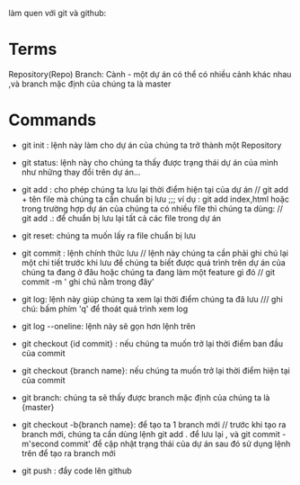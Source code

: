 làm quen với git và github:

# Terms
Repository(Repo)
Branch: Cành - một dự án có thể có nhiều cảnh khác nhau ,và branch mặc định của chúng ta là master

# Commands
- git init : lệnh này làm cho dự án của chúng ta trở thành một Repository
- git status: lệnh này cho chúng ta thấy được trạng thái dự án của mình như những thay đổi trên dự án...
- git add : cho phép chúng ta lưu lại thời điểm hiện tại của dự án 
   // git add + tên file mà chúng ta cần chuẩn bị lưu ;;; ví dụ : git add index,html
   hoặc trong trường hợp dự án của chúng ta có nhiều file thì chúng ta dùng:
   // git add .: để chuẩn bị lưu lại tất cả các file trong dự án

- git reset: chúng ta muốn lấy ra file chuẩn bị lưu 
- git commit : lệnh chính thức lưu 
  // lệnh này chúng ta cần phải ghi chú lại một chi tiết trước khi lưu để chúng ta biết được quá trình trên dự án của chúng ta đang ở đâu hoặc chúng ta đang làm một feature gì đó
  // git commit -m ' ghi chú nằm trong đây'

- git log: lệnh này giúp chúng ta xem lại thời điểm chúng ta đã lưu
  /// ghi chú: bấm phím 'q' để thoát quá trình xem log
- git log --oneline: lệnh này sẽ gọn hơn lệnh trên

- git checkout {id commit} : nếu chúng ta muốn trở lại thời điểm ban đầu của commit
- git checkout {branch name}: nếu chúng ta muốn trở lại thời điểm hiện tại của commit
- git branch: chúng ta sẽ thấy được branch mặc định của chúng ta là {master}
- git checkout -b{branch name}: để tạo ta 1 branch mới 
  // trước khi tạo ra branch mới, chúng ta cần dùng lệnh git add . để lưu lại , 
  và git commit -m'second commit' để cập nhật trạng thái của dự án 
  sau đó sử dụng lệnh trên để tạo ra branch mới
- git push : đẩy code lên github

